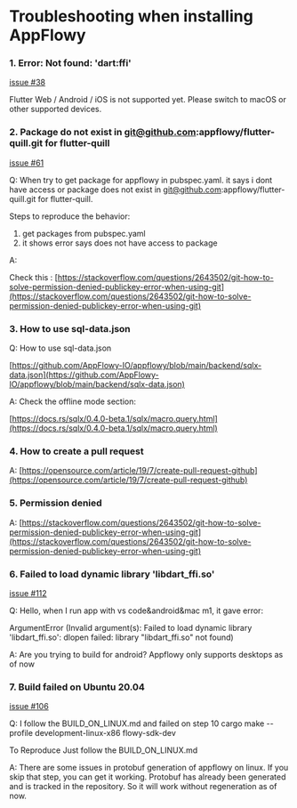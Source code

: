 # Troubleshooting when installing AppFlowy

### 1. Error: Not found: 'dart:ffi'

[issue #38](https://github.com/AppFlowy-IO/appflowy/issues/38)

Flutter Web / Android / iOS is not supported yet. Please switch to macOS or other supported devices.

### 2. Package do not exist in  git@github.com:appflowy/flutter-quill.git for flutter-quill

[issue #61](https://github.com/AppFlowy-IO/appflowy/issues/61)

Q: When try to get package for appflowy in pubspec.yaml. it says i dont have access or package does not exist in [git@github.com](mailto:git@github.com):appflowy/flutter-quill.git for flutter-quill.

Steps to reproduce the behavior:

1. get packages from pubspec.yaml
2. it shows error says does not have access to package

A:

Check this : [https://stackoverflow.com/questions/2643502/git-how-to-solve-permission-denied-publickey-error-when-using-git](https://stackoverflow.com/questions/2643502/git-how-to-solve-permission-denied-publickey-error-when-using-git)

### 3. How to use sql-data.json

Q: How to use sql-data.json

[https://github.com/AppFlowy-IO/appflowy/blob/main/backend/sqlx-data.json](https://github.com/AppFlowy-IO/appflowy/blob/main/backend/sqlx-data.json)

A: Check the offline mode section:

[https://docs.rs/sqlx/0.4.0-beta.1/sqlx/macro.query.html](https://docs.rs/sqlx/0.4.0-beta.1/sqlx/macro.query.html)

### 4. How to create a pull request

A: [https://opensource.com/article/19/7/create-pull-request-github](https://opensource.com/article/19/7/create-pull-request-github)

### 5. Permission denied

A: [https://stackoverflow.com/questions/2643502/git-how-to-solve-permission-denied-publickey-error-when-using-git](https://stackoverflow.com/questions/2643502/git-how-to-solve-permission-denied-publickey-error-when-using-git)

### 6. Failed to load dynamic library 'libdart\_ffi.so'

[issue #112](https://github.com/AppFlowy-IO/appflowy/issues/112)

Q: Hello, when I run app with vs code\&android\&mac m1, it gave error:

ArgumentError (Invalid argument(s): Failed to load dynamic library 'libdart\_ffi.so': dlopen failed: library "libdart\_ffi.so" not found)

A: Are you trying to build for android? Appflowy only supports desktops as of now

### 7. Build failed on Ubuntu 20.04

[issue #106](https://github.com/AppFlowy-IO/appflowy/issues/106)

Q: I follow the BUILD\_ON\_LINUX.md and failed on step 10 cargo make --profile development-linux-x86 flowy-sdk-dev

To Reproduce Just follow the BUILD\_ON\_LINUX.md

A: There are some issues in protobuf generation of appflowy on linux. If you skip that step, you can get it working. Protobuf has already been generated and is tracked in the repository. So it will work without regeneration as of now.
